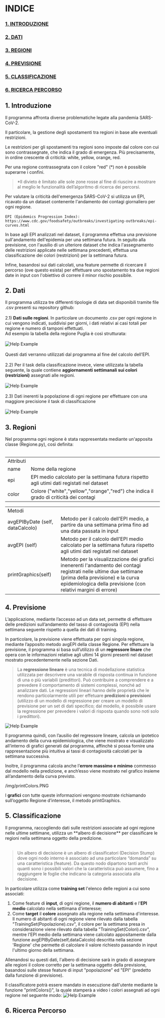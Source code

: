 # INDICE
### <a href=#intro>1. INTRODUZIONE</a>
### <a href=#dati>2. DATI</a>
### <a href=#regioni>3. REGIONI</a>
### <a href=#previsione>4. PREVISIONE</a>
### <a href=#classificazione>5. CLASSIFICAZIONE</a>
### <a href=#percorso>6. RICERCA PERCORSO</a>

<h2 id="intro"> 1. Introduzione </h2>
Il programma affronta diverse problematiche legate alla pandemia SARS-CoV-2.

Il particolare, la gestione degli spostamenti tra regioni in base alle eventuali restrizioni.

Le restrizioni per gli spostamenti tra regioni sono imposte dal colore con cui sono contrassegnate, che indica il grado di emergenza. Più precisamente, in ordine crescente di criticità: white, yellow, orange, red.

Per una regione contrassegnata con il colore "red" (*) non è possibile superarne i confini.
>*Il divieto è limitato alle sole zone rosse al fine di riuscire a mostrare al meglio le funzionalità dell’algoritmo di ricerca dei percorsi.

Per valutare la criticità dell'emergenza SARS-CoV-2 si utilizza un EPI, ricavato da un dataset contenente l'andamento dei contagi giornaliero per ogni regione.<br><br>
```EPI (Epidemics Progression Index): https://www.cdc.gov/foodsafety/outbreaks/investigating-outbreaks/epi-curves.html```<br>

In base agli EPI analizzati nel dataset, il programma effettua una previsione sull'andamento dell'epidemia per una settimana futura.
In seguito alla previsione, con l'ausilio di un ulteriore dataset che indica l'assegnamento delle restrizioni applicate nelle settimana precedenti, effettua una classificazione dei colori (restrizioni) per la settimana futura.

Infine, basandosi sui dati calcolati, una feature permette di ricercare il percorso (ove questo esista) per effettuare uno spostamento tra due regioni date in input con l'obiettivo di correre il minor rischio possibile.


<h2 id="dati"> 2. Dati </h2>

Il programma utilizza tre differenti tipologie di data set disponibili tramite file .csv presenti su repository github:<br><br>
2.1) **Dati sulle regioni**. In particolare un documento .csv per ogni regione in cui vengono indicati, suddivisi per giorni, i dati relativi ai casi totali per regione e numero di tamponi effettuati.<br>
Ad esempio la tabella della regione Puglia è così strutturata:<br><br>
![Help Example](/img/Immagine.PNG)<br><br>
Questi dati verranno utilizzati dal programma al fine del calcolo dell’EPI.<br><br>
2.2) Per il task della classificazione invece, viene utilizzata la tabella seguente, la quale contiene **aggiornamenti settimanali sui colori (restrizioni)** assegnati alle regioni.<br><br>
![Help Example](/img/TabellaColori.PNG)<br><br>
2.3) Dati inerenti la popolazione di ogni regione per effettuare con una maggiore precisione il task di classificazione<br><br>
![Help Example](/img/TabellaPopolazione.PNG)<br>

<h2 id="regioni"> 3. Regioni</h2>
Nel programma ogni regione è stata rappresentata mediante un'apposita classe (Regione.py), così definita:<br><br>
<table>
<tr><td>Attributi</td></tr>
<tr><td>name</td><td>Nome della regione</td></tr>
<tr><td>epi</td><td>EPI medio calcolato per la settimana futura rispetto agli utimi dati registati nel dataset</td></tr>
<tr><td>color</td><td>Colore ("white","yellow","orange","red") che indica il grado di criticità dei contagi</td></tr>
</table>
<table>
<tr><td>Metodi</td></tr>
<tr><td>avgEPIByDate (self, dataCalcolo)</td><td>Metodo per il calcolo dell'EPI medio, a partire da una settimana prima fino ad una data passata in input</td></tr>
<tr><td>avgEPI (self)</td><td>Metodo per il calcolo dell'EPI medio calcolato per la settimana futura rispetto agli utimi dati registati nel dataset</td></tr>
<tr><td>printGraphics(self)</td><td>Metodo per la visualizzazione dei grafici inenerenti l'andamento dei contagi registrati nelle ultime due settimane (prima della previsione) e la curva epidemiologica della previsione (con relativi margini di errore)</td></tr>
</table>


<h2 id="previsione"> 4. Previsione</h2>
L’applicazione, mediante l’accesso ad un data set, permette di effettuare delle predizioni sull’andamento del tasso di contagiosità (EPI) nella settimana seguente rispetto a quella dei dati di training.

In particolare, la previsione viene effettuata per ogni singola regione, mediante l’apposito metodo avgEPI della classe Regione. Per effettuare la previsione, il programma si basa sull’utilizzo di un **regressore linare** che opera con le informazioni relative agli ultimi 14 giorni presenti nel dataset mostrato precedentemente nella sezione Dati.
> La **regressione lineare** è una tecnica di modellazione statistica utilizzata per descrivere una varabile di risposta continua in funzione di una o più variabili (predittori). Può contribuire a comprendere e a prevedere il comportamento di sistemi complessi, nonché ad analizzare dati.
Le regressioni lineari hanno delle proprietà che le rendono particolarmente utili per effetuare **predizioni o previsioni** (utilizzo di un modello di regressione per creare un modello di previsione per un set di dati specifico; dal modello, è possibile usare la regressione per prevedere i valori di risposta quando sono noti solo i predittori).

![Help Example](/img/EPI-all.png)

Il programma quindi, con l’ausilio del regressore lineare, calcola un ipotetico andamento della curva epidemiologica, che viene mostrato e visualizzato all’interno di grafici generati dal programma, affinchè si possa fornire una rappresentazione più intuitiva ai tassi di contagiosità calcolati per la settimana successiva.

Inoltre, il programma calcola anche l’**errore massimo e minimo** commesso dal modello nella predizione, e anch’esso viene mostrato nel grafico insieme all’andamento della curva previsto.

/img/printColors.PNG

I **grafici** con tutte queste informazioni vengono mostrate richiamando sull’oggetto Regione d’interesse, il metodo printGraphics.

<h2 id="classificazione"> 5. Classificazione</h2>
Il programma, raccogliendo dati sulle restrizioni associate ad ogni regione nelle ultime settimane, utilizza un **albero di decisione** per classificare le regioni nella settimana oggetto della predizione.<br><br>

>Un albero di decisione è un albero di classificatori (Decision Stump) dove ogni nodo interno è associato ad una particolare “domanda” su una caratteristica (feature). Da questo nodo dipartono tanti archi quanti sono i possibili valori che la caratteristica può assumere, fino a raggiungere le foglie che indicano la categoria associata alla decisione.

In particolare utilizza come **training set** l'elenco delle regioni a cui sono associati:
1. Come feature di **input**, di ogni regione, il **numero di abitanti** e l'**EPI medio** calcolato nella settimana d'interesse;<br>
2. Come **target** il **colore** assegnato alla regione nella settimana d'interesse.<br>
Il numero di abitanti di ogni regione viene rilevato dalla tabella "TrainingSet(Popolazione).csv", il colore per la settimana presa in considerazione viene rilevato dalla tabella "TrainingSet(Colori).csv", mentre l'EPI medio della settimana viene calcolato appositamente dalla funzione avgEPIByDate(self,dataCalcolo) descritta nella sezione 'Regione' che permette di calcolare il valore richiesto passando in input l'ultimo giorno della settimana.

Allenandosi su questi dati, l'albero di decisione sarà in grado di assegnare alle regioni il colore corretto per la settimana oggetto della  previsione, basandosi sulle stesse feature di input "popolazione" ed "EPI" (predetto dalla funzione di previsione).

Il classificatore potrà essere mandato in esecuzione dall'utente mediante la funzione "printColors()", la quale stamperà a video i colori assegnati ad ogni regione nel seguente modo: 
![Help Example](/img/printColors.PNGg)

<h2 id="percorso"> 6. Ricerca Percorso</h2>
 

